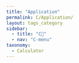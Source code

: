 ```yaml
---
title: "Application"
permalink: C/Application/
layout: tags_category
sidebar:
  - title: "C🐷"
  - nav: "C-menu"
taxonomy:
  - Calculator
---
```

